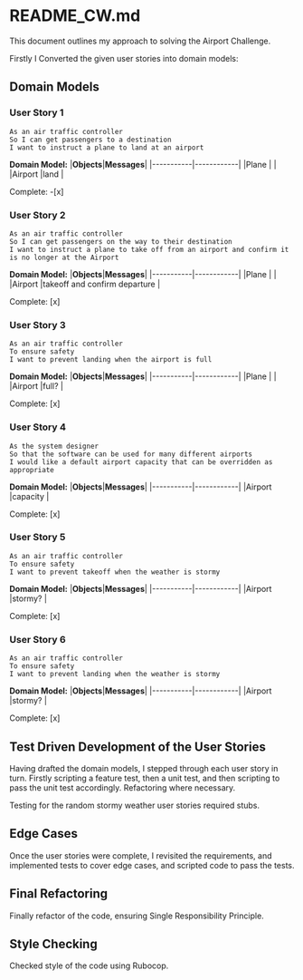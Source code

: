 # README_CW.md

This document outlines my approach to solving the Airport Challenge.

Firstly I Converted the given user stories into domain models:

## Domain Models

### User Story 1

```
As an air traffic controller
So I can get passengers to a destination
I want to instruct a plane to land at an airport
```

**Domain Model:**
|**Objects**|**Messages**|
|-----------|------------|
|Plane      |        |
|Airport    |land          |

Complete: -[x]

### User Story 2

```
As an air traffic controller
So I can get passengers on the way to their destination
I want to instruct a plane to take off from an airport and confirm it is no longer at the Airport
```

**Domain Model:**
|**Objects**|**Messages**|
|-----------|------------|
|Plane      |    |
|Airport    |takeoff and confirm departure |

Complete: [x]

### User Story 3

```
As an air traffic controller
To ensure safety
I want to prevent landing when the airport is full
```

**Domain Model:**
|**Objects**|**Messages**|
|-----------|------------|
|Plane      |            |
|Airport    |full?       |

Complete: [x]

### User Story 4

```
As the system designer
So that the software can be used for many different airports
I would like a default airport capacity that can be overridden as appropriate
```

**Domain Model:**
|**Objects**|**Messages**|
|-----------|------------|
|Airport   |capacity            |

Complete: [x]

### User Story 5

```
As an air traffic controller
To ensure safety
I want to prevent takeoff when the weather is stormy
```

**Domain Model:**
|**Objects**|**Messages**|
|-----------|------------|
|Airport   |stormy?     |

Complete: [x]

### User Story 6

```
As an air traffic controller
To ensure safety
I want to prevent landing when the weather is stormy
```

**Domain Model:**
|**Objects**|**Messages**|
|-----------|------------|
|Airport  |stormy?     |

Complete: [x]

## Test Driven Development of the User Stories
Having drafted the domain models, I stepped through each user story in turn. Firstly scripting a feature test, then a unit test, and then scripting to pass the unit test accordingly. Refactoring where necessary.

Testing for the random stormy weather user stories required stubs.

## Edge Cases
Once the user stories were complete, I revisited the requirements, and implemented tests to cover edge cases, and scripted code to pass the tests.

## Final Refactoring
Finally refactor of the code, ensuring Single Responsibility Principle.

## Style Checking
Checked style of the code using Rubocop.
